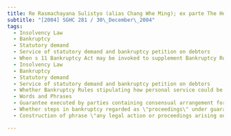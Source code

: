 ```yaml
---
title: Re Rasmachayana Sulistyo (alias Chang Whe Ming); ex parte The Hongkong and Shanghai 
subtitle: "[2004] SGHC 281 / 30\_December\_2004"
tags:
  - Insolvency Law
  - Bankruptcy
  - Statutory demand
  - Service of statutory demand and bankruptcy petition on debtors
  - When s 11 Bankruptcy Act may be invoked to supplement Bankruptcy Rules
  - Insolvency Law
  - Bankruptcy
  - Statutory demand
  - Service of statutory demand and bankruptcy petition on debtors
  - Whether Bankruptcy Rules stipulating how personal service could be effected
  - Words and Phrases
  - Guarantee executed by parties containing consensual arrangement for service of process in \"proceedings\"
  - Whether steps in bankruptcy regarded as \"proceedings\" under guarantee
  - Construction of phrase \"any legal action or proceedings arising out of or in connection with this agreement\"

---
```


